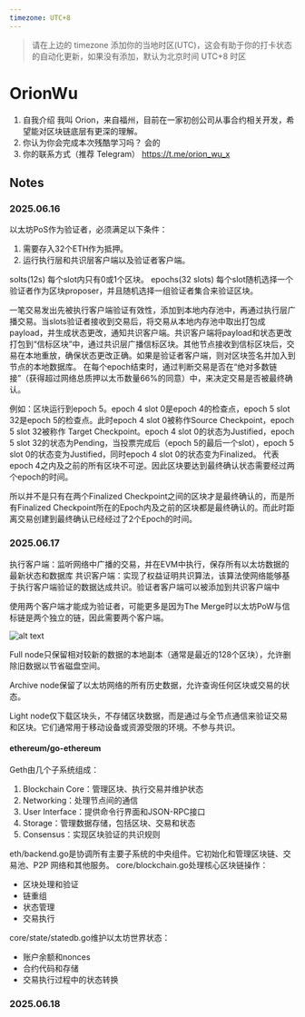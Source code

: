 ```yaml
---
timezone: UTC+8
---
```


> 请在上边的 timezone 添加你的当地时区(UTC)，这会有助于你的打卡状态的自动化更新，如果没有添加，默认为北京时间 UTC+8 时区


# OrionWu

1. 自我介绍
我叫 Orion，来自福州，目前在一家初创公司从事合约相关开发，希望能对区块链底层有更深的理解。
2. 你认为你会完成本次残酷学习吗？ 
会的
1. 你的联系方式（推荐 Telegram）
https://t.me/orion_wu_x

## Notes

<!-- Content_START -->

### 2025.06.16

以太坊PoS作为验证者，必须满足以下条件：

1. 需要存入32个ETH作为抵押。
2. 运行执行层和共识层客户端以及验证者客户端。

solts(12s) 每个slot内只有0或1个区块。
epochs(32 slots)
每个slot随机选择一个验证者作为区块proposer，并且随机选择一组验证者集合来验证区块。

一笔交易发出先被执行客户端验证有效性，添加到本地内存池中，再通过执行层广播交易。当slots验证者接收到交易后，将交易从本地内存池中取出打包成payload，并生成状态更改，通知共识客户端。共识客户端将payload和状态更改打包到“信标区块”中，通过共识层广播信标区块。其他节点接收到信标区块后，交易在本地重放，确保状态更改正确。如果是验证者客户端，则对区块签名并加入到节点的本地数据库。
在每个epoch结束时，通过判断交易是否在“绝对多数链接”（获得超过网络总质押以太币数量66%的同意）中，来决定交易是否被最终确认。

例如：区块运行到epoch 5。epoch 4 slot 0是epoch 4的检查点，epoch 5 slot 32是epoch 5的检查点。此时epoch 4 slot 0被称作Source Checkpoint，epoch 5 slot 32被称作 Target Checkpoint。epoch 4 slot 0的状态为Justified，epoch 5 slot 32的状态为Pending，当投票完成后（epoch 5的最后一个slot），epoch 5 slot 0的状态变为Justified，同时epoch 4 slot 0的状态变为Finalized。
代表epoch 4之内及之前的所有区块不可逆。因此区块要达到最终确认状态需要经过两个epoch的时间。

所以并不是只有在两个Finalized Checkpoint之间的区块才是最终确认的，而是所有Finalized Checkpoint所在的Epoch内及之前的区块都是最终确认的。而此时距离交易创建到最终确认已经经过了2个Epoch的时间。


### 2025.06.17

执行客户端：监听网络中广播的交易，并在EVM中执行，保存所有以太坊数据的最新状态和数据库
共识客户端：实现了权益证明共识算法，该算法使网络能够基于执行客户端验证的数据达成共识。验证者客户端可以被添加到共识客户端中

使用两个客户端才能成为验证者，可能更多是因为The Merge时以太坊PoW与信标链是两个独立的链，因此需要两个客户端。

![alt text](https://ethereum.org/content/developers/docs/nodes-and-clients/eth1eth2client.png)

Full node只保留相对较新的数据的本地副本（通常是最近的128个区块），允许删除旧数据以节省磁盘空间。

Archive node保留了以太坊网络的所有历史数据，允许查询任何区块或交易的状态。

Light node仅下载区块头，不存储区块数据，而是通过与全节点通信来验证交易和区块。它们通常用于移动设备或资源受限的环境。不参与共识。

#### ethereum/go-ethereum

Geth由几个子系统组成：

1. Blockchain Core：管理区块、执行交易并维护状态
2. Networking：处理节点间的通信
3. User Interface：提供命令行界面和JSON-RPC接口
4. Storage：管理数据存储，包括区块、交易和状态
5. Consensus：实现区块验证的共识规则

eth/backend.go是协调所有主要子系统的中央组件。它初始化和管理区块链、交易池、P2P 网络和其他服务。
core/blockchain.go处理核心区块链操作：

- 区块处理和验证
- 链重组
- 状态管理
- 交易执行

core/state/statedb.go维护以太坊世界状态：

- 账户余额和nonces
- 合约代码和存储
- 交易执行过程中的状态转换

### 2025.06.18

<!-- Content_END -->
